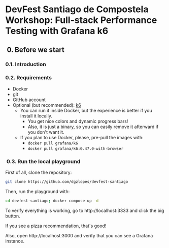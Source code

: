 # DevFest Santiago de Compostela Workshop: Full-stack Performance Testing with Grafana k6

##  0. Before we start

### 0.1. Introduction

### 0.2. Requirements
- Docker
- git
- GitHub account 
- Optional (but recommended): [k6](https://k6.io/docs/get-started/installation/)
  - You can run it inside Docker, but the experience is better if you install it locally. 
    - You get nice colors and dynamic progress bars!
    - Also, it is just a binary, so you can easily remove it afterward if you don't want it.
  - If you plan to use Docker, please, pre-pull the images with:
    - `docker pull grafana/k6`
    - `docker pull grafana/k6:0.47.0-with-browser`

###  0.3.  Run the local playground

First of all, clone the repository: 
```bash
git clone https://github.com/dgzlopes/devfest-santiago
```

Then, run the playground with:
```bash
cd devfest-santiago; docker compose up -d
```

To verify everything is working, go to http://localhost:3333 and click the big button. 

If you see a pizza recommendation, that's good!

Also, open http://localhost:3000 and verify that you can see a Grafana instance.
